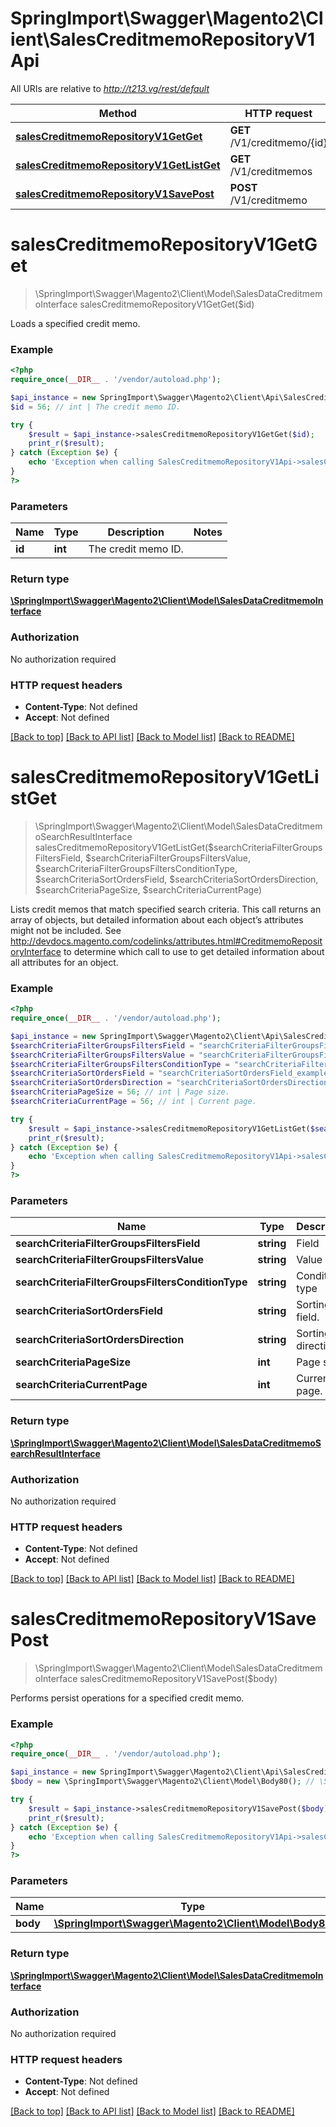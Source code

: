 # SpringImport\Swagger\Magento2\Client\SalesCreditmemoRepositoryV1Api

All URIs are relative to *http://t213.vg/rest/default*

Method | HTTP request | Description
------------- | ------------- | -------------
[**salesCreditmemoRepositoryV1GetGet**](SalesCreditmemoRepositoryV1Api.md#salesCreditmemoRepositoryV1GetGet) | **GET** /V1/creditmemo/{id} | 
[**salesCreditmemoRepositoryV1GetListGet**](SalesCreditmemoRepositoryV1Api.md#salesCreditmemoRepositoryV1GetListGet) | **GET** /V1/creditmemos | 
[**salesCreditmemoRepositoryV1SavePost**](SalesCreditmemoRepositoryV1Api.md#salesCreditmemoRepositoryV1SavePost) | **POST** /V1/creditmemo | 


# **salesCreditmemoRepositoryV1GetGet**
> \SpringImport\Swagger\Magento2\Client\Model\SalesDataCreditmemoInterface salesCreditmemoRepositoryV1GetGet($id)



Loads a specified credit memo.

### Example
```php
<?php
require_once(__DIR__ . '/vendor/autoload.php');

$api_instance = new SpringImport\Swagger\Magento2\Client\Api\SalesCreditmemoRepositoryV1Api();
$id = 56; // int | The credit memo ID.

try {
    $result = $api_instance->salesCreditmemoRepositoryV1GetGet($id);
    print_r($result);
} catch (Exception $e) {
    echo 'Exception when calling SalesCreditmemoRepositoryV1Api->salesCreditmemoRepositoryV1GetGet: ', $e->getMessage(), PHP_EOL;
}
?>
```

### Parameters

Name | Type | Description  | Notes
------------- | ------------- | ------------- | -------------
 **id** | **int**| The credit memo ID. |

### Return type

[**\SpringImport\Swagger\Magento2\Client\Model\SalesDataCreditmemoInterface**](../Model/SalesDataCreditmemoInterface.md)

### Authorization

No authorization required

### HTTP request headers

 - **Content-Type**: Not defined
 - **Accept**: Not defined

[[Back to top]](#) [[Back to API list]](../../README.md#documentation-for-api-endpoints) [[Back to Model list]](../../README.md#documentation-for-models) [[Back to README]](../../README.md)

# **salesCreditmemoRepositoryV1GetListGet**
> \SpringImport\Swagger\Magento2\Client\Model\SalesDataCreditmemoSearchResultInterface salesCreditmemoRepositoryV1GetListGet($searchCriteriaFilterGroupsFiltersField, $searchCriteriaFilterGroupsFiltersValue, $searchCriteriaFilterGroupsFiltersConditionType, $searchCriteriaSortOrdersField, $searchCriteriaSortOrdersDirection, $searchCriteriaPageSize, $searchCriteriaCurrentPage)



Lists credit memos that match specified search criteria. This call returns an array of objects, but detailed information about each object’s attributes might not be included. See http://devdocs.magento.com/codelinks/attributes.html#CreditmemoRepositoryInterface to determine which call to use to get detailed information about all attributes for an object.

### Example
```php
<?php
require_once(__DIR__ . '/vendor/autoload.php');

$api_instance = new SpringImport\Swagger\Magento2\Client\Api\SalesCreditmemoRepositoryV1Api();
$searchCriteriaFilterGroupsFiltersField = "searchCriteriaFilterGroupsFiltersField_example"; // string | Field
$searchCriteriaFilterGroupsFiltersValue = "searchCriteriaFilterGroupsFiltersValue_example"; // string | Value
$searchCriteriaFilterGroupsFiltersConditionType = "searchCriteriaFilterGroupsFiltersConditionType_example"; // string | Condition type
$searchCriteriaSortOrdersField = "searchCriteriaSortOrdersField_example"; // string | Sorting field.
$searchCriteriaSortOrdersDirection = "searchCriteriaSortOrdersDirection_example"; // string | Sorting direction.
$searchCriteriaPageSize = 56; // int | Page size.
$searchCriteriaCurrentPage = 56; // int | Current page.

try {
    $result = $api_instance->salesCreditmemoRepositoryV1GetListGet($searchCriteriaFilterGroupsFiltersField, $searchCriteriaFilterGroupsFiltersValue, $searchCriteriaFilterGroupsFiltersConditionType, $searchCriteriaSortOrdersField, $searchCriteriaSortOrdersDirection, $searchCriteriaPageSize, $searchCriteriaCurrentPage);
    print_r($result);
} catch (Exception $e) {
    echo 'Exception when calling SalesCreditmemoRepositoryV1Api->salesCreditmemoRepositoryV1GetListGet: ', $e->getMessage(), PHP_EOL;
}
?>
```

### Parameters

Name | Type | Description  | Notes
------------- | ------------- | ------------- | -------------
 **searchCriteriaFilterGroupsFiltersField** | **string**| Field | [optional]
 **searchCriteriaFilterGroupsFiltersValue** | **string**| Value | [optional]
 **searchCriteriaFilterGroupsFiltersConditionType** | **string**| Condition type | [optional]
 **searchCriteriaSortOrdersField** | **string**| Sorting field. | [optional]
 **searchCriteriaSortOrdersDirection** | **string**| Sorting direction. | [optional]
 **searchCriteriaPageSize** | **int**| Page size. | [optional]
 **searchCriteriaCurrentPage** | **int**| Current page. | [optional]

### Return type

[**\SpringImport\Swagger\Magento2\Client\Model\SalesDataCreditmemoSearchResultInterface**](../Model/SalesDataCreditmemoSearchResultInterface.md)

### Authorization

No authorization required

### HTTP request headers

 - **Content-Type**: Not defined
 - **Accept**: Not defined

[[Back to top]](#) [[Back to API list]](../../README.md#documentation-for-api-endpoints) [[Back to Model list]](../../README.md#documentation-for-models) [[Back to README]](../../README.md)

# **salesCreditmemoRepositoryV1SavePost**
> \SpringImport\Swagger\Magento2\Client\Model\SalesDataCreditmemoInterface salesCreditmemoRepositoryV1SavePost($body)



Performs persist operations for a specified credit memo.

### Example
```php
<?php
require_once(__DIR__ . '/vendor/autoload.php');

$api_instance = new SpringImport\Swagger\Magento2\Client\Api\SalesCreditmemoRepositoryV1Api();
$body = new \SpringImport\Swagger\Magento2\Client\Model\Body80(); // \SpringImport\Swagger\Magento2\Client\Model\Body80 | 

try {
    $result = $api_instance->salesCreditmemoRepositoryV1SavePost($body);
    print_r($result);
} catch (Exception $e) {
    echo 'Exception when calling SalesCreditmemoRepositoryV1Api->salesCreditmemoRepositoryV1SavePost: ', $e->getMessage(), PHP_EOL;
}
?>
```

### Parameters

Name | Type | Description  | Notes
------------- | ------------- | ------------- | -------------
 **body** | [**\SpringImport\Swagger\Magento2\Client\Model\Body80**](../Model/\SpringImport\Swagger\Magento2\Client\Model\Body80.md)|  | [optional]

### Return type

[**\SpringImport\Swagger\Magento2\Client\Model\SalesDataCreditmemoInterface**](../Model/SalesDataCreditmemoInterface.md)

### Authorization

No authorization required

### HTTP request headers

 - **Content-Type**: Not defined
 - **Accept**: Not defined

[[Back to top]](#) [[Back to API list]](../../README.md#documentation-for-api-endpoints) [[Back to Model list]](../../README.md#documentation-for-models) [[Back to README]](../../README.md)

